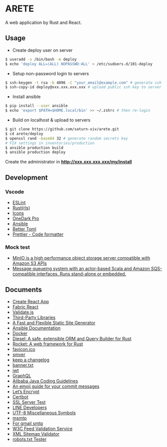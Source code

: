 # ARETE

A web application by Rust and React.

## Usage

- Create deploy user on server

```bash
$ useradd -s /bin/bash -m deploy
$ echo 'deploy ALL=(ALL) NOPASSWD:ALL' > /etc/sudoers.d/101-deploy
```

- Setup non-password login to servers

```bash
$ ssh-keygen -t rsa -b 4096 -C "your_email@example.com" # generate ssh key
$ ssh-copy-id deploy@xxx.xxx.xxx.xxx # upload public ssh key to server
```

- Install ansible

```bash
$ pip install --user ansible
$ echo 'export $PATH=$HOME.local/bin' >> ~/.zshrc # then re-login
```

- Build on localhost & upload to servers

```bash
$ git clone https://github.com/saturn-xiv/arete.git
$ cd arete/deploy
$ openssl rand -base64 32 # generate random secrets key
# FIX settings in inventories/production
$ ansible production build
$ ansible production deploy
```

Create the administrator in **http://xxx.xxx.xxx.xxx/my/install**

## Development

### Vscode

- [ESLint](https://github.com/Microsoft/vscode-eslint)
- [Rust(rls)](https://github.com/rust-lang/rls-vscode)
- [Icons](https://github.com/vscode-icons/vscode-icons)
- [OneDark Pro](https://github.com/Binaryify/OneDark-Pro)
- [Ansible](https://github.com/VSChina/vscode-ansible)
- [Better Toml](https://github.com/bungcip/better-toml)
- [Prettier - Code formatter](https://github.com/prettier/prettier-vscode)

### Mock test

- [MinIO is a high performance object storage server compatible with Amazon S3 APIs](https://github.com/minio/minio)
- [Message queueing system with an actor-based Scala and Amazon SQS-compatible interfaces. Runs stand-alone or embedded.](https://github.com/softwaremill/elasticmq)

## Documents

- [Create React App](https://create-react-app.dev/docs/adding-typescript)
- [Fabric React](https://developer.microsoft.com/en-us/fabric#/get-started)
- [Validate.js](https://validatejs.org/#validators)
- [Third-Party Libraries](https://ant.design/docs/react/recommendation)
- [A Fast and Flexible Static Site Generator](https://github.com/gohugoio/hugo)
- [Ansible Documentation](https://docs.ansible.com/ansible/latest/user_guide/playbooks_best_practices.html)
- [Docker](https://docs.docker.com/install/linux/docker-ce/ubuntu/)
- [Diesel: A safe, extensible ORM and Query Builder for Rust](https://github.com/diesel-rs/diesel)
- [Rocket: A web framework for Rust](https://rocket.rs/)
- [favicon.ico](http://icoconvert.com/)
- [smver](http://semver.org/)
- [keep a changelog](https://keepachangelog.com/en/1.0.0/)
- [banner.txt](http://patorjk.com/software/taag/)
- [jwt](https://jwt.io/)
- [GraphQL](https://graphql.org/learn/)
- [Alibaba Java Coding Guidelines](https://github.com/alibaba/p3c)
- [An emoji guide for your commit messages](https://gitmoji.carloscuesta.me/)
- [Let’s Encrypt](https://letsencrypt.org/)
- [Certbot](https://certbot.eff.org/)
- [SSL Server Test](https://www.ssllabs.com/ssltest/index.html)
- [LINE Developers](https://developers.line.me/en/)
- [UTF-8 Miscellaneous Symbols](https://www.w3schools.com/charsets/ref_utf_misc_symbols.asp)
- [msmtp](https://wiki.archlinux.org/index.php/msmtp)
- [For gmail smtp](http://stackoverflow.com/questions/20337040/gmail-smtp-debug-error-please-log-in-via-your-web-browser)
- [W3C Feed Validation Service](https://validator.w3.org/feed/)
- [XML Sitemap Validator](https://www.xml-sitemaps.com/validate-xml-sitemap.html)
- [robots.txt Tester](https://support.google.com/webmasters/answer/6062598?hl=en)
